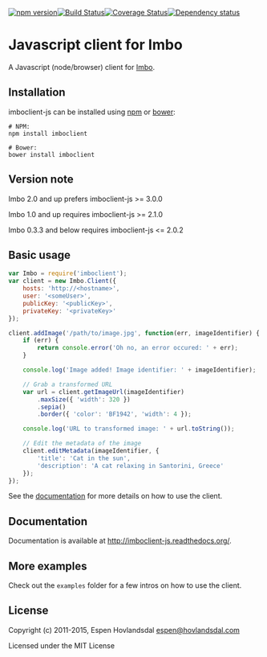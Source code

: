 [![npm version](http://img.shields.io/npm/v/imboclient.svg?style=flat-square)](http://browsenpm.org/package/imboclient-js)[![Build Status](http://img.shields.io/travis/imbo/imboclient-js/master.svg?style=flat-square)](https://travis-ci.org/imbo/imboclient-js)[![Coverage Status](https://img.shields.io/coveralls/imbo/imboclient-js/master.svg?style=flat-square)](https://coveralls.io/github/imbo/imboclient-js)[![Dependency status](https://img.shields.io/david/imbo/imboclient-js.svg?style=flat-square)](https://david-dm.org/imbo/imboclient-js)

# Javascript client for Imbo
A Javascript (node/browser) client for [Imbo](https://github.com/imbo/imbo).

## Installation
imboclient-js can be installed using [npm](https://npmjs.org/) or [bower](http://bower.io/):

```
# NPM:
npm install imboclient

# Bower:
bower install imboclient
```

## Version note
Imbo 2.0 and up prefers imboclient-js >= 3.0.0

Imbo 1.0 and up requires imboclient-js >= 2.1.0

Imbo 0.3.3 and below requires imboclient-js <= 2.0.2

## Basic usage

```javascript
var Imbo = require('imboclient');
var client = new Imbo.Client({
    hosts: 'http://<hostname>',
    user: '<someUser>',
    publicKey: '<publicKey>',
    privateKey: '<privateKey>'
});

client.addImage('/path/to/image.jpg', function(err, imageIdentifier) {
    if (err) {
        return console.error('Oh no, an error occured: ' + err);
    }

    console.log('Image added! Image identifier: ' + imageIdentifier);

    // Grab a transformed URL
    var url = client.getImageUrl(imageIdentifier)
        .maxSize({ 'width': 320 })
        .sepia()
        .border({ 'color': 'BF1942', 'width': 4 });

    console.log('URL to transformed image: ' + url.toString());

    // Edit the metadata of the image
    client.editMetadata(imageIdentifier, {
        'title': 'Cat in the sun',
        'description': 'A cat relaxing in Santorini, Greece'
    });
});
```

See the [documentation](http://imboclient-js.readthedocs.org/) for more details on how to use the client.

## Documentation
Documentation is available at http://imboclient-js.readthedocs.org/.

## More examples
Check out the `examples` folder for a few intros on how to use the client.

## License
Copyright (c) 2011-2015, Espen Hovlandsdal <espen@hovlandsdal.com>

Licensed under the MIT License
